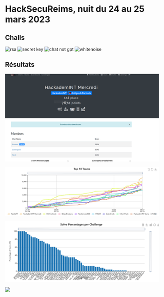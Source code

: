 # HackSecuReims, nuit du 24 au 25 mars 2023

## Challs

![rsa](./crypto/rsa)
![secret key](./misc/secret_key)
![chat not gpt](./web/chat_not_gpt)
![whitenoise](./stega/whitenoise)

## Résultats

![](./final.png)

![](./score.png)

![](./stats.png)

![](./reward.png)
